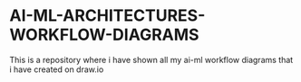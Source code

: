 # AI-ML-ARCHITECTURES-WORKFLOW-DIAGRAMS
This is a repository where i have shown all my ai-ml workflow diagrams that i have created on draw.io 

